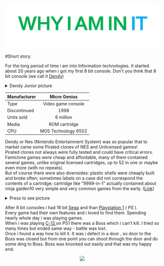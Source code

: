 <div style="text-align:center"><img src="img.png"/></div>

#Short story.

For the long period of time i am into Information technologies.
It started about 20 years ago when i got my first 8 bit console.
Don't you think that 8 bit console (we call it [Dendy](https://en.wikipedia.org/wiki/Dendy_(console)))
<details><summary>Dendy Junior picture</summary><p>

![](https://upload.wikimedia.org/wikipedia/commons/thumb/b/bc/Dendy_Junior_with_cart_and_joypads.jpg/326px-Dendy_Junior_with_cart_and_joypads.jpg)
</p>
</details>

| Manufacturer |    Micro Genius |
| ---------- |:--------:|
| Type | Video game console |
| Discontinued |    1998  |
| Units sold |     6 million |
| Media|   ROM cartridge |
| CPU |MOS Technology 6502 |
Dendy or Nes (Nintendo Entertainment System) was so popular that to market came some Pirated clones of NES and Unlicensed games!  
Pirated clones not always were fully tested and could have critical errors.  
Famiclone games were cheap and affordable, many of them contained several games, unlike original licensed cartridges, up to 52 in one or maybe even more (with no repeats).  
But of course there were also downsides: plastic shells were cheaply built and broke often; sometimes labels on a case did not correspond the contents of a cartridge; cartridge like "9999-in-1" actually contained about ninja gaiden10 very simple and very common games from the early. ([Link](https://lady-eklipse.livejournal.com/tag/videogaming%20in%20ukraine))
<details><summary>Press to see picture </summary>
<p>

![](https://ic.pics.livejournal.com/lady_eklipse/35501264/21304/21304_900.jpg)
</p>
</details>

After 8 bit consoles i had 16 bit [Sega](https://en.wikipedia.org/wiki/Sega/) and than [Playstation 1](https://en.wikipedia.org/wiki/PlayStation_(console)) ( *PS* ).  
Every game had their own features and i loved to find them. Spending nearly whole day i was playing games.  
When i was playing [C-12 ](https://i.ytimg.com/vi/mBL0O0fYM8E/maxresdefault.jpg) on PS1 there was a Boss which i can't kill. I tried so many times but ended same way - battle was lost.  
Once i found a way how to kill it. It was i defect in a door , so door to the Boss was closed but from one point you can shoot through the door and do some dmg to Boss.
Boss was knocked out easily and that was my happy end.
<div style="text-align:center"><img src="https://upload.wikimedia.org/wikipedia/en/thumb/8/89/Dendy_Logo.gif/150px-Dendy_Logo.gif" /></div>
